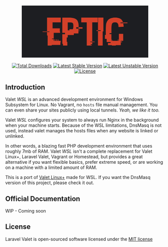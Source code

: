 <p align="center">
    <a href="https://solutions.eptic.ro" target="_blank"><img src="https://raw.githubusercontent.com/eptic-solutions/art/master/cover.png" width="400px"/></a>
</p>
<p align="center">
    <a href="https://packagist.org/packages/eptic/valet-wsl"><img src="https://poser.pugx.org/eptic/valet-wsl/downloads.svg" alt="Total Downloads"></a>
    <a href="https://packagist.org/packages/eptic/valet-wsl"><img src="https://poser.pugx.org/eptic/valet-wsl/v/stable.svg" alt="Latest Stable Version"></a>
    <a href="https://packagist.org/packages/eptic/valet-wsl"><img src="https://poser.pugx.org/eptic/valet-wsl/v/unstable.svg" alt="Latest Unstable Version"></a>
    <a href="https://packagist.org/packages/eptic/valet-wsl"><img src="https://poser.pugx.org/eptic/valet-wsl/license.svg" alt="License"></a>
</p>

## Introduction

Valet *WSL* is an advanced development environment for Windows Subsystem for Linux.
No Vagrant, no `hosts` file manual management. You can even share your sites publicly using local tunnels. _Yeah, we like it too._

Valet *WSL* configures your system to always run Nginx in the background when your machine starts.
Because of the WSL limitations, DnsMasq is not used, instead valet manages the hosts files when any website is linked or unlinked.

In other words, a blazing fast PHP development environment that uses roughly 7mb of RAM. Valet *WSL* isn't a complete replacement for Valet Linux+, Laravel Valet, Vagrant or Homestead, but provides a great alternative if you want flexible basics, prefer extreme speed, or are working on a machine with a limited amount of RAM.

This is a port of [Valet Linux+](https://github.com/genesisweb/valet-linux-plus) made for WSL.
If you want the DnsMasq version of this project, please check it out.

## Official Documentation

WIP - Coming soon

## License

Laravel Valet is open-sourced software licensed under the [MIT license](http://opensource.org/licenses/MIT)
